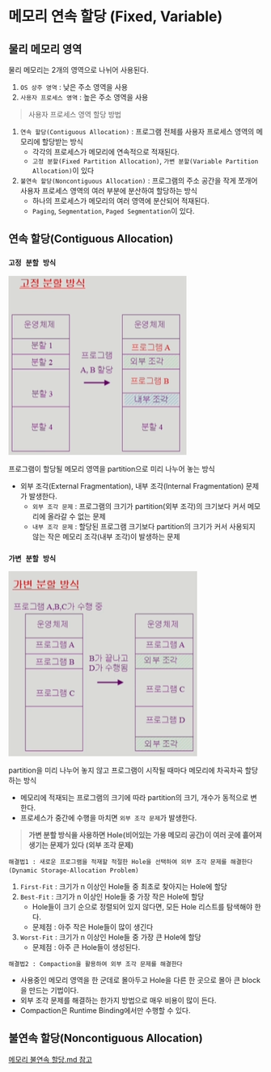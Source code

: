 # 메모리 연속 할당 (Fixed, Variable)

## 물리 메모리 영역

물리 메모리는 2개의 영역으로 나뉘어 사용된다.

1. `OS 상주 영역` : 낮은 주소 영역을 사용
2. `사용자 프로세스 영역` : 높은 주소 영역을 사용

> 사용자 프로세스 영역 할당 방법

1. `연속 할당(Contiguous Allocation)` : 프로그램 전체를 사용자 프로세스 영역의 메모리에 할당받는 방식
   * 각각의 프로세스가 메모리에 연속적으로 적재된다.
   * `고정 분할(Fixed Partition Allocation)`, `가변 분할(Variable Partition Allocation)`이 있다
2. `불연속 할당(Noncontiguous Allocation)` : 프로그램의 주소 공간을 작게 쪼개어 사용자 프로세스 영역의 여러 부분에 분산하여 할당하는 방식
   * 하나의 프로세스가 메모리의 여러 영역에 분산되어 적재된다.
   * `Paging`, `Segmentation`, `Paged Segmentation`이 있다.

## 연속 할당(Contiguous Allocation)

### `고정 분할 방식`

![](<메모리 연속 할당/Untitled.png>)

프로그램이 할당될 메모리 영역을 partition으로 미리 나누어 놓는 방식

* 외부 조각(External Fragmentation), 내부 조각(Internal Fragmentation) 문제가 발생한다.
  * `외부 조각 문제` : 프로그램의 크기가 partition(외부 조각)의 크기보다 커서 메모리에 올라갈 수 없는 문제
  * `내부 조각 문제` : 할당된 프로그램 크기보다 partition의 크기가 커서 사용되지 않는 작은 메모리 조각(내부 조각)이 발생하는 문제

### `가변 분할 방식`

![](<메모리 연속 할당/Untitled 1.png>)

partition을 미리 나누어 놓지 않고 프로그램이 시작될 때마다 메모리에 차곡차곡 할당하는 방식

* 메모리에 적재되는 프로그램의 크기에 따라 partition의 크기, 개수가 동적으로 변한다.
* 프로세스가 중간에 수행을 마치면 `외부 조각 문제`가 발생한다.

> **가변 분할 방식을 사용하면 Hole(비어있는 가용 메모리 공간)이 여러 곳에 흩어져 생기는 문제가 있다 (외부 조각 문제)**

`해결법1 : 새로운 프로그램을 적재할 적절한 Hole을 선택하여 외부 조각 문제를 해결한다(Dynamic Storage-Allocation Problem)`

1. `First-Fit` : 크기가 n 이상인 Hole들 중 최초로 찾아지는 Hole에 할당
2. `Best-Fit` : 크기가 n 이상인 Hole들 중 가장 작은 Hole에 할당
   * Hole들이 크기 순으로 정렬되어 있지 않다면, 모든 Hole 리스트를 탐색해야 한다.
   * 문제점 : 아주 작은 Hole들이 많이 생긴다
3. `Worst-Fit` : 크기가 n 이상인 Hole들 중 가장 큰 Hole에 할당
   * 문제점 : 아주 큰 Hole들이 생성된다.

`해결법2 : Compaction을 활용하여 외부 조각 문제를 해결한다`

* 사용중인 메모리 영역을 한 군데로 몰아두고 Hole을 다른 한 곳으로 몰아 큰 block을 만드는 기법이다.
* 외부 조각 문제를 해결하는 한가지 방법으로 매우 비용이 많이 든다.
* Compaction은 Runtime Binding에서만 수행할 수 있다.

## 불연속 할당(Noncontiguous Allocation)

[메모리 불연속 할당.md 참고](<메모리 불연속 할당.md>)
